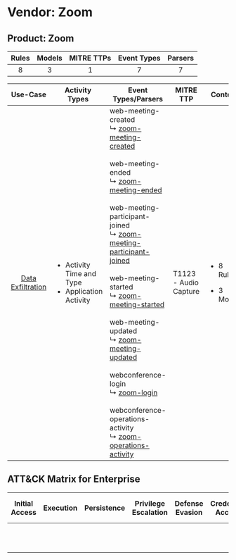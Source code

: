 Vendor: Zoom
============
Product: Zoom
-------------
| Rules | Models | MITRE TTPs | Event Types | Parsers |
|:-----:|:------:|:----------:|:-----------:|:-------:|
|   8   |   3    |     1      |      7      |    7    |

|                           Use-Case                            | Activity Types                                                         | Event Types/Parsers                                                                                                                                                                                                                                                                                                                                                                                                                                                                                                                                                                                                                                                                                                                                                                                    | MITRE TTP                 | Content                                             |
|:-------------------------------------------------------------:| ---------------------------------------------------------------------- | ------------------------------------------------------------------------------------------------------------------------------------------------------------------------------------------------------------------------------------------------------------------------------------------------------------------------------------------------------------------------------------------------------------------------------------------------------------------------------------------------------------------------------------------------------------------------------------------------------------------------------------------------------------------------------------------------------------------------------------------------------------------------------------------------------ | ------------------------- | --------------------------------------------------- |
| [Data Exfiltration](../UseCases/usecase_data_exfiltration.md) | <ul><li>Activity Time  and Type</li><li>Application Activity</li></ul> |  web-meeting-created<br> ↳ [zoom-meeting-created](../Parsers/parserContent_zoom-meeting-created.md)<br><br> web-meeting-ended<br> ↳ [zoom-meeting-ended](../Parsers/parserContent_zoom-meeting-ended.md)<br><br> web-meeting-participant-joined<br> ↳ [zoom-meeting-participant-joined](../Parsers/parserContent_zoom-meeting-participant-joined.md)<br><br> web-meeting-started<br> ↳ [zoom-meeting-started](../Parsers/parserContent_zoom-meeting-started.md)<br><br> web-meeting-updated<br> ↳ [zoom-meeting-updated](../Parsers/parserContent_zoom-meeting-updated.md)<br><br> webconference-login<br> ↳ [zoom-login](../Parsers/parserContent_zoom-login.md)<br><br> webconference-operations-activity<br> ↳ [zoom-operations-activity](../Parsers/parserContent_zoom-operations-activity.md)<br> | T1123 - Audio Capture<br> | <ul><li>8 Rules</li></ul><ul><li>3 Models</li></ul> |

ATT&CK Matrix for Enterprise
----------------------------
| Initial Access | Execution | Persistence | Privilege Escalation | Defense Evasion | Credential Access | Discovery | Lateral Movement | Collection                                                         | Command and Control | Exfiltration | Impact |
| -------------- | --------- | ----------- | -------------------- | --------------- | ----------------- | --------- | ---------------- | ------------------------------------------------------------------ | ------------------- | ------------ | ------ |
|                |           |             |                      |                 |                   |           |                  | [Audio Capture](https://attack.mitre.org/techniques/T1123)<br><br> |                     |              |        |